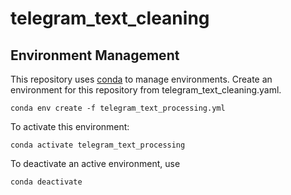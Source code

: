 # telegram_text_cleaning

## Environment Management

This repository uses [conda](https://docs.conda.io/projects/conda/en/latest/index.html) to manage environments. Create an environment for this repository from telegram_text_cleaning.yaml.

`conda env create -f telegram_text_processing.yml`

To activate this environment:

`conda activate telegram_text_processing`

To deactivate an active environment, use

`conda deactivate`